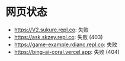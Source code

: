 # 网页状态
- https://V2.sukure.repl.co: 失败
- https://ask.skzey.repl.co: 失败 (403)
- https://game-example.rdianc.repl.co: 失败
- https://bing-ai-coral.vercel.app: 失败 (404)
